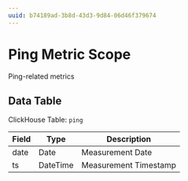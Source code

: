 ```yaml
---
uuid: b74189ad-3b8d-43d3-9d84-06d46f379674
---
```

# Ping Metric Scope

Ping-related metrics

## Data Table

ClickHouse Table: `ping`

Field | Type | Description
--- | --- | ---
date | Date | Measurement Date
ts | DateTime | Measurement Timestamp

